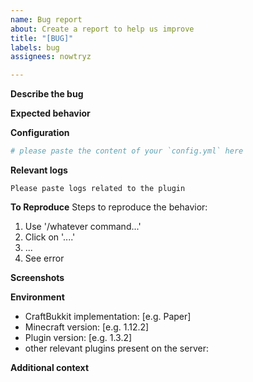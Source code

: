```yaml
---
name: Bug report
about: Create a report to help us improve
title: "[BUG]"
labels: bug
assignees: nowtryz

---
```


**Describe the bug**
<!-- A clear and concise description of what the bug is. -->

**Expected behavior**
<!-- A clear and concise description of what you expected to happen. -->

**Configuration**
```yaml
# please paste the content of your `config.yml` here
```

**Relevant logs**
<!--
note: if the error contains "plugin is disabled", please give me the error that occurred during the plugin startup.
-->
```logs
Please paste logs related to the plugin
```

**To Reproduce**
Steps to reproduce the behavior:
1. Use '/whatever command...'
2. Click on '....'
3. ...
4. See error

**Screenshots**
<!-- If applicable, add screenshots to help explain your problem. -->

**Environment**
<!--
please complete the following information
note: vanilla bukkit is not supported, if you are using it, please consider moving to Spigot or PaperSpigot
-->
 - CraftBukkit implementation: [e.g. Paper]
 - Minecraft version: [e.g. 1.12.2]
 - Plugin version: [e.g. 1.3.2]
 - other relevant plugins present on the server:

**Additional context**
<!-- Add any other context about the problem here. -->

